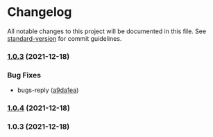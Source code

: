 # Changelog

All notable changes to this project will be documented in this file. See [standard-version](https://github.com/conventional-changelog/standard-version) for commit guidelines.

### [1.0.3](https://github.com/suijiafeng/auto-open-browser-plugin/compare/v1.0.4...v1.0.3) (2021-12-18)


### Bug Fixes

* bugs-reply ([a9da1ea](https://github.com/suijiafeng/auto-open-browser-plugin/commit/a9da1ead062e6e9a33b7a0c3406fde36e996a48a))

### [1.0.4](https://github.com/suijiafeng/auto-open-browser-plugin/compare/v1.0.3...v1.0.4) (2021-12-18)

### 1.0.3 (2021-12-18)
